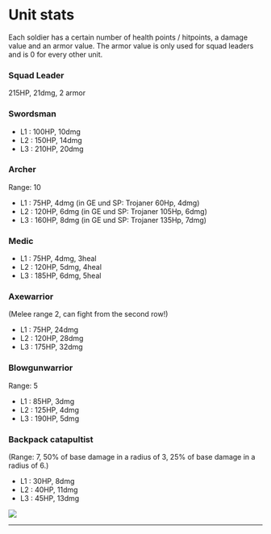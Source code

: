 # Unit stats

Each soldier has a certain number of health points / hitpoints, a damage value and an armor value. The armor value is only used for squad leaders and is 0 for every other unit.

### Squad Leader

215HP, 21dmg, 2 armor

### **Swordsman**

* L1 : 100HP, 10dmg
* L2 : 150HP, 14dmg
* L3 : 210HP, 20dmg

### **Archer**

Range: 10

* L1 : 75HP, 4dmg (in GE und SP: Trojaner 60Hp, 4dmg)
* L2 : 120HP, 6dmg (in GE und SP: Trojaner 105Hp, 6dmg)
* L3 : 160HP, 8dmg (in GE und SP: Trojaner 135Hp, 7dmg)

### **Medic**

* L1 : 75HP, 4dmg, 3heal
* L2 : 120HP, 5dmg, 4heal
* L3 : 185HP, 6dmg, 5heal

### **Axewarrior**

(Melee range 2, can fight from the second row!)

* L1 : 75HP, 24dmg
* L2 : 120HP, 28dmg
* L3 : 175HP, 32dmg

### **Blowgunwarrior**&#x20;

Range: 5

* L1 : 85HP, 3dmg
* L2 : 125HP, 4dmg
* L3 : 190HP, 5dmg

### **Backpack catapultist**

(Range: 7, 50% of base damage in a radius of 3, 25% of base damage in a radius of 6.)

* L1 : 30HP, 8dmg
* L2 : 40HP, 11dmg
* L3 : 45HP, 13dmg&#x20;

![](https://media.discordapp.net/attachments/576807103256068102/855118918545047592/unknown.png?width=248\&height=300)

****
